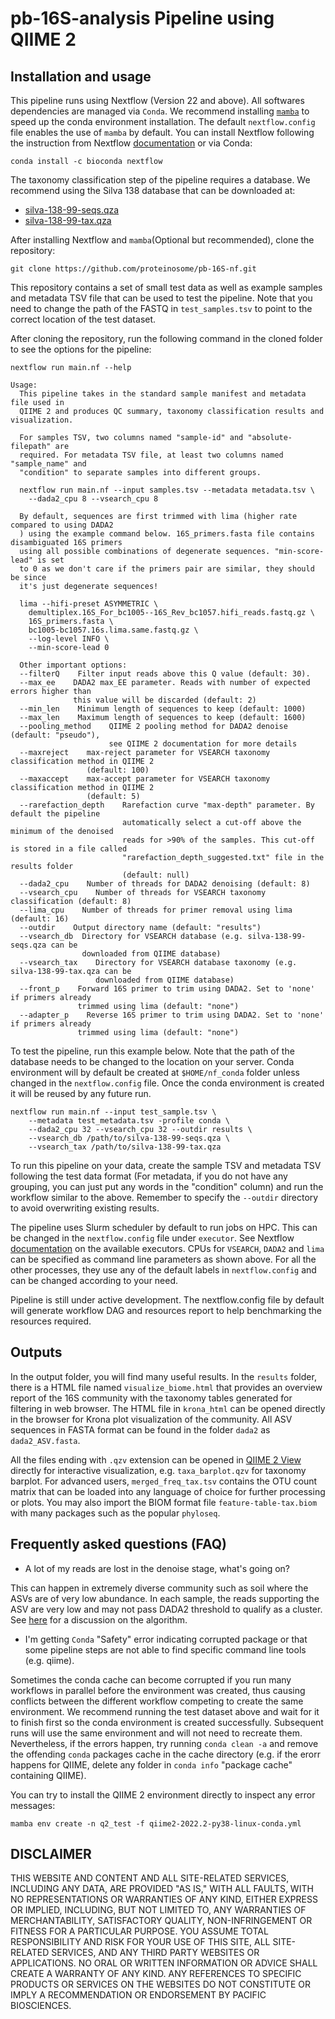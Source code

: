 # pb-16S-analysis Pipeline using QIIME 2

## Installation and usage
This pipeline runs using Nextflow (Version 22 and above). All softwares dependencies are
managed via `Conda`. We recommend installing [`mamba`](https://github.com/mamba-org/mamba)
to speed up the conda environment installation. The default `nextflow.config` file 
enables the use of `mamba` by default. You can install Nextflow following the instruction
from Nextflow [documentation](https://www.nextflow.io/docs/latest/getstarted.html) or via Conda:

```
conda install -c bioconda nextflow
```

The taxonomy classification step of the pipeline requires a database. We recommend
using the Silva 138 database that can be downloaded at:

- [silva-138-99-seqs.qza](https://data.qiime2.org/2022.2/common/silva-138-99-seqs.qza)
- [silva-138-99-tax.qza](https://data.qiime2.org/2022.2/common/silva-138-99-tax.qza)

After installing Nextflow and `mamba`(Optional but recommended), clone the repository:

```
git clone https://github.com/proteinosome/pb-16S-nf.git
```

This repository contains a set of small test data as well as example samples and metadata
TSV file that can be used to test the pipeline. Note that you need to change the
path of the FASTQ in `test_samples.tsv` to point to the correct location of the
test dataset.

After cloning the repository, run the following command in the cloned folder
to see the options for the pipeline:

```
nextflow run main.nf --help

Usage:
  This pipeline takes in the standard sample manifest and metadata file used in
  QIIME 2 and produces QC summary, taxonomy classification results and visualization.

  For samples TSV, two columns named "sample-id" and "absolute-filepath" are
  required. For metadata TSV file, at least two columns named "sample_name" and
  "condition" to separate samples into different groups.

  nextflow run main.nf --input samples.tsv --metadata metadata.tsv \
    --dada2_cpu 8 --vsearch_cpu 8

  By default, sequences are first trimmed with lima (higher rate compared to using DADA2
  ) using the example command below. 16S_primers.fasta file contains disambiguated 16S primers
  using all possible combinations of degenerate sequences. "min-score-lead" is set
  to 0 as we don't care if the primers pair are similar, they should be since
  it's just degenerate sequences!

  lima --hifi-preset ASYMMETRIC \
    demultiplex.16S_For_bc1005--16S_Rev_bc1057.hifi_reads.fastq.gz \
    16S_primers.fasta \
    bc1005-bc1057.16s.lima.same.fastq.gz \
    --log-level INFO \
    --min-score-lead 0

  Other important options:
  --filterQ    Filter input reads above this Q value (default: 30).
  --max_ee    DADA2 max_EE parameter. Reads with number of expected errors higher than
              this value will be discarded (default: 2)
  --min_len    Minimum length of sequences to keep (default: 1000)
  --max_len    Maximum length of sequences to keep (default: 1600)
  --pooling_method    QIIME 2 pooling method for DADA2 denoise (default: "pseudo"),
                      see QIIME 2 documentation for more details
  --maxreject    max-reject parameter for VSEARCH taxonomy classification method in QIIME 2
                 (default: 100)
  --maxaccept    max-accept parameter for VSEARCH taxonomy classification method in QIIME 2
                 (default: 5)
  --rarefaction_depth    Rarefaction curve "max-depth" parameter. By default the pipeline
                         automatically select a cut-off above the minimum of the denoised
                         reads for >90% of the samples. This cut-off is stored in a file called
                         "rarefaction_depth_suggested.txt" file in the results folder
                         (default: null)
  --dada2_cpu    Number of threads for DADA2 denoising (default: 8)
  --vsearch_cpu    Number of threads for VSEARCH taxonomy classification (default: 8)
  --lima_cpu    Number of threads for primer removal using lima (default: 16)
  --outdir    Output directory name (default: "results")
  --vsearch_db  Directory for VSEARCH database (e.g. silva-138-99-seqs.qza can be
                downloaded from QIIME database)
  --vsearch_tax    Directory for VSEARCH database taxonomy (e.g. silva-138-99-tax.qza can be
                   downloaded from QIIME database)
  --front_p    Forward 16S primer to trim using DADA2. Set to 'none' if primers already
               trimmed using lima (default: "none")
  --adapter_p    Reverse 16S primer to trim using DADA2. Set to 'none' if primers already
               trimmed using lima (default: "none")
```

To test the pipeline, run this example below. Note that the path of the database needs
to be changed to the location on your server. Conda environment will by default be created at 
`$HOME/nf_conda` folder unless changed in the `nextflow.config` file. Once the conda environment
is created it will be reused by any future run.

```
nextflow run main.nf --input test_sample.tsv \
    --metadata test_metadata.tsv -profile conda \
    --dada2_cpu 32 --vsearch_cpu 32 --outdir results \
    --vsearch_db /path/to/silva-138-99-seqs.qza \
    --vsearch_tax /path/to/silva-138-99-tax.qza
```

To run this pipeline on your data, create the sample TSV and metadata TSV following
the test data format (For metadata, if you do not have any grouping, you can just
put any words in the "condition" column) and run the workflow similar to the above. 
Remember to specify the `--outdir` directory to avoid overwriting existing results.

The pipeline uses Slurm scheduler by default to run jobs on HPC. This can be changed
in the `nextflow.config` file under `executor`. See Nextflow 
[documentation](https://www.nextflow.io/docs/latest/executor.html) on the available
executors. CPUs for `VSEARCH`, `DADA2` and `lima` can be specified as command line
parameters as shown above. For all the other processes, they use any of the default
labels in `nextflow.config` and can be changed according to your need.

Pipeline is still under active development. The nextflow.config file by default will 
generate workflow DAG and resources report to help benchmarking the resources
required.

## Outputs
In the output folder, you will find many useful results. In the `results` folder,
there is a HTML file named `visualize_biome.html` that provides an overview report
of the 16S community with the taxonomy tables generated for filtering in web browser.
The HTML file in `krona_html` can be opened directly in the browser for Krona plot
visualization of the community. All ASV sequences in FASTA format can be found
in the folder `dada2` as `dada2_ASV.fasta`.

All the files ending with `.qzv` extension can be
opened in [QIIME 2 View](https://view.qiime2.org/) directly for interactive 
visualization, e.g. `taxa_barplot.qzv` for taxonomy barplot. For advanced users,
`merged_freq_tax.tsv` contains the OTU count matrix that can be loaded into any
language of choice for further processing or plots. You may also import the
BIOM format file `feature-table-tax.biom` with many packages such as the popular
`phyloseq`.

## Frequently asked questions (FAQ)
* A lot of my reads are lost in the denoise stage, what's going on?

This can happen in extremely diverse community such as soil where the ASVs are of very low abundance.
In each sample, the reads supporting the ASV are very low and may not pass DADA2 threshold to qualify
as a cluster. See [here](https://github.com/benjjneb/dada2/issues/841) for a discussion on
the algorithm.

* I'm getting `Conda` "Safety" error indicating corrupted package or that some
pipeline steps are not able to find specific command line tools (e.g. qiime).

Sometimes the conda cache can become corrupted if you run many workflows
in parallel before the environment was created, thus causing conflicts between
the different workflow competing to create the same environment. We recommend running
the test dataset above and wait for it to finish first so the conda
environment is created successfully. Subsequent runs will use the same
environment and will not need to recreate them. Nevertheless, if the errors
happen, try running `conda clean -a` and remove the offending `conda` packages cache
in the cache directory (e.g. if the erorr happens for QIIME, delete any folder in `conda info` 
"package cache" containing QIIME).

You can try to install the QIIME 2 environment directly to inspect any error
messages:

`mamba env create -n q2_test -f qiime2-2022.2-py38-linux-conda.yml`

## DISCLAIMER
THIS WEBSITE AND CONTENT AND ALL SITE-RELATED SERVICES, INCLUDING ANY DATA, 
ARE PROVIDED "AS IS," WITH ALL FAULTS, WITH NO REPRESENTATIONS OR WARRANTIES 
OF ANY KIND, EITHER EXPRESS OR IMPLIED, INCLUDING, BUT NOT LIMITED TO, ANY 
WARRANTIES OF MERCHANTABILITY, SATISFACTORY QUALITY, NON-INFRINGEMENT OR FITNESS 
FOR A PARTICULAR PURPOSE. YOU ASSUME TOTAL RESPONSIBILITY AND RISK FOR YOUR USE 
OF THIS SITE, ALL SITE-RELATED SERVICES, AND ANY THIRD PARTY WEBSITES OR 
APPLICATIONS. NO ORAL OR WRITTEN INFORMATION OR ADVICE SHALL CREATE A WARRANTY 
OF ANY KIND. ANY REFERENCES TO SPECIFIC PRODUCTS OR SERVICES ON THE WEBSITES 
DO NOT CONSTITUTE OR IMPLY A RECOMMENDATION OR ENDORSEMENT BY PACIFIC BIOSCIENCES.
